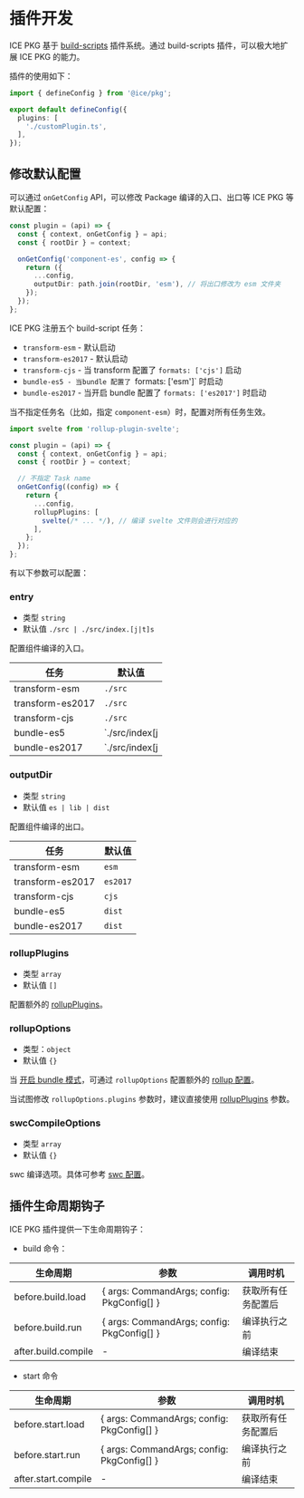 # 插件开发

ICE PKG 基于 [build-scripts](https://github.com/ice-lab/build-scripts) 插件系统。通过 build-scripts 插件，可以极大地扩展 ICE PKG 的能力。

插件的使用如下：

```ts
import { defineConfig } from '@ice/pkg';

export default defineConfig({
  plugins: [
    './customPlugin.ts',
  ],
});
```

## 修改默认配置

可以通过 `onGetConfig` API，可以修改 Package 编译的入口、出口等 ICE PKG 等默认配置：

```ts
const plugin = (api) => {
  const { context, onGetConfig } = api;
  const { rootDir } = context;

  onGetConfig('component-es', config => {
    return ({
      ...config,
      outputDir: path.join(rootDir, 'esm'), // 将出口修改为 esm 文件夹
    });
  });
};
```

ICE PKG 注册五个 build-script 任务：

+ `transform-esm` - 默认启动
+ `transform-es2017` - 默认启动
+ `transform-cjs` - 当 transform 配置了 `formats: ['cjs']` 启动
+ `bundle-es5 - 当bundle 配置了 `formats: ['esm']` 时启动
+ `bundle-es2017` - 当开启 bundle 配置了 `formats: ['es2017']` 时启动

当不指定任务名（比如，指定 `component-esm`）时，配置对所有任务生效。

```ts
import svelte from 'rollup-plugin-svelte';

const plugin = (api) => {
  const { context, onGetConfig } = api;
  const { rootDir } = context;

  // 不指定 Task name
  onGetConfig((config) => {
    return {
      ...config,
      rollupPlugins: [
        svelte(/* ... */), // 编译 svelte 文件则会进行对应的
      ],
    };
  });
};
```

有以下参数可以配置：

### entry

+ 类型 `string`
+ 默认值 `./src | ./src/index.[j|t]s`

配置组件编译的入口。

| 任务            | 默认值                |
| -------------- | -------------------  |
| transform-esm  | `./src`              |
| transform-es2017   | `./src`              |
| transform-cjs  | `./src`              |
| bundle-es5 | `./src/index[j|t]s`  |
| bundle-es2017  | `./src/index[j|t]s`  |

### outputDir

+ 类型 `string`
+ 默认值 `es | lib | dist`

配置组件编译的出口。

| 任务            | 默认值              |
| -------------- | -------------------|
| transform-esm   | `esm`               |
| transform-es2017   | `es2017`               |
| transform-cjs  | `cjs`              |
| bundle-es5 | `dist`             |
| bundle-es2017  | `dist`  |

### rollupPlugins

+ 类型 `array`
+ 默认值 `[]`

配置额外的 [rollupPlugins](https://rollupjs.org/guide/en/#plugin-development)。

### rollupOptions

+ 类型：`object`
+ 默认值 `{}`

当 [开启 bundle 模式](/reference/config-list#bundle)，可通过 `rollupOptions` 配置额外的 [rollup 配置](https://rollupjs.org/guide/en/#command-line-flags)。

当试图修改 `rollupOptions.plugins` 参数时，建议直接使用 [rollupPlugins](#rollupPlugins) 参数。

### swcCompileOptions

+ 类型 `array`
+ 默认值 `{}`

swc 编译选项。具体可参考 [swc 配置](https://swc.rs/docs/configuration/swcrc)。

## 插件生命周期钩子

ICE PKG 插件提供一下生命周期钩子：

+ build 命令：

| 生命周期            | 参数                                                  | 调用时机              |
| ------------------- | ----------------------------------------------------- | --------------------- |
| before.build.load   | { args: CommandArgs; config: PkgConfig[] } | 获取所有任务配置后|
| before.build.run    | { args: CommandArgs; config: PkgConfig[]  } | 编译执行之前  |
| after.build.compile | - | 编译结束              |

+ start 命令

| 生命周期            | 参数                                                  | 调用时机              |
| ------------------- | ----------------------------------------------------- | --------------------- |
| before.start.load   | { args: CommandArgs; config: PkgConfig[] } | 获取所有任务配置后|
| before.start.run    | { args: CommandArgs; config: PkgConfig[]  } | 编译执行之前  |
| after.start.compile | - | 编译结束              |
